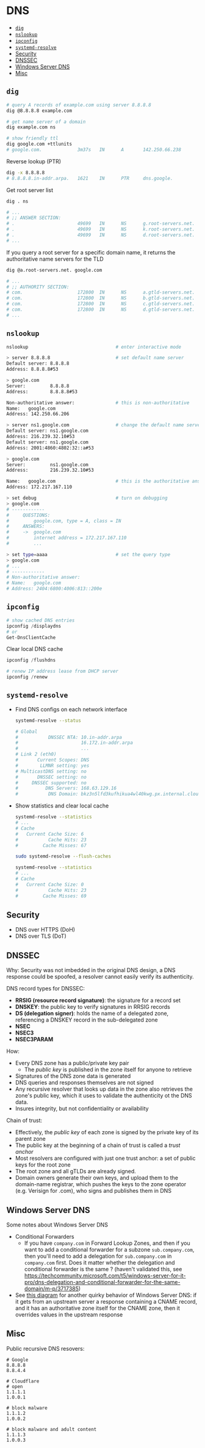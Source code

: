 # DNS

- [`dig`](#dig)
- [`nslookup`](#nslookup)
- [`ipconfig`](#ipconfig)
- [`systemd-resolve`](#systemd-resolve)
- [Security](#security)
- [DNSSEC](#dnssec)
- [Windows Server DNS](#windows-server-dns)
- [Misc](#misc)


## `dig`

```sh
# query A records of example.com using server 8.8.8.8
dig @8.8.8.8 example.com

# get name server of a domain
dig example.com ns

# show friendly ttl
dig google.com +ttlunits
# google.com.             3m37s   IN      A       142.250.66.238
```

Reverse lookup (PTR)

```sh
dig -x 8.8.8.8
# 8.8.8.8.in-addr.arpa.   1621    IN      PTR     dns.google.
```

Get root server list

```sh
dig . ns

# ...
# ;; ANSWER SECTION:
# .                       49699   IN      NS      g.root-servers.net.
# .                       49699   IN      NS      k.root-servers.net.
# .                       49699   IN      NS      d.root-servers.net.
# ...
```

If you query a root server for a specific domain name, it returns the authoritative name servers for the TLD

```sh
dig @a.root-servers.net. google.com

# ...
# ;; AUTHORITY SECTION:
# com.                    172800  IN      NS      a.gtld-servers.net.
# com.                    172800  IN      NS      b.gtld-servers.net.
# com.                    172800  IN      NS      c.gtld-servers.net.
# com.                    172800  IN      NS      d.gtld-servers.net.
# ...
```


## `nslookup`

```sh
nslookup                                # enter interactive mode

> server 8.8.8.8                        # set default name server
Default server: 8.8.8.8
Address: 8.8.8.8#53

> google.com
Server:         8.8.8.8
Address:        8.8.8.8#53

Non-authoritative answer:               # this is non-authoritative
Name:   google.com
Address: 142.250.66.206

> server ns1.google.com                 # change the default name server
Default server: ns1.google.com
Address: 216.239.32.10#53
Default server: ns1.google.com
Address: 2001:4860:4802:32::a#53

> google.com
Server:         ns1.google.com
Address:        216.239.32.10#53

Name:   google.com                      # this is the authoritative answer, because you are querying the domain's name server directly
Address: 172.217.167.110

> set debug                             # turn on debugging
> google.com
# ------------
#     QUESTIONS:
#         google.com, type = A, class = IN
#     ANSWERS:
#     ->  google.com
#         internet address = 172.217.167.110
#         ...

> set type=aaaa                         # set the query type
> google.com
# ...
# ------------
# Non-authoritative answer:
# Name:   google.com
# Address: 2404:6800:4006:813::200e
```


## `ipconfig`

```powershell
# show cached DNS entries
ipconfig /displaydns
# or
Get-DnsClientCache
```

Clear local DNS cache

```powershell
ipconfig /flushdns

# renew IP address lease from DHCP server
ipconfig /renew
```


## `systemd-resolve`

- Find DNS configs on each network interface

  ```sh
  systemd-resolve --status

  # Global
  #           DNSSEC NTA: 10.in-addr.arpa
  #                       16.172.in-addr.arpa
  #                       ...
  # Link 2 (eth0)
  #       Current Scopes: DNS
  #        LLMNR setting: yes
  # MulticastDNS setting: no
  #       DNSSEC setting: no
  #     DNSSEC supported: no
  #          DNS Servers: 168.63.129.16
  #           DNS Domain: bkz3n5lfd3kufhikua4wl40kwg.px.internal.cloudapp.net
  ```

- Show statistics and clear local cache

  ```sh
  systemd-resolve --statistics
  # ...
  # Cache
  #   Current Cache Size: 6
  #           Cache Hits: 23
  #         Cache Misses: 67

  sudo systemd-resolve --flush-caches

  systemd-resolve --statistics
  # ...
  # Cache
  #   Current Cache Size: 0
  #           Cache Hits: 23
  #         Cache Misses: 69
  ```


## Security

- DNS over HTTPS (DoH)
- DNS over TLS (DoT)

## DNSSEC

Why: Security was not imbedded in the original DNS design, a DNS response could be spoofed, a resolver cannot easily verify its authenticity.

DNS record types for DNSSEC:

- **RRSIG (resource record signature)**: the signature for a record set
- **DNSKEY**: the public key to verify signatures in RRSIG records
- **DS (delegation signer)**: holds the name of a delegated zone, referencing a DNSKEY record in the sub-delegated zone
- **NSEC**
- **NSEC3**
- **NSEC3PARAM**

How:

- Every DNS zone has a public/private key pair
  - The *public key* is published in the zone itself for anyone to retrieve
- Signatures of the DNS zone data is generated
- DNS queries and responses themselves are not signed
- Any recursive resolver that looks up data in the zone also retrieves the zone's public key, which it uses to validate the authenticity ot the DNS data.
- Insures integrity, but not confidentiality or availability

Chain of trust:

- Effectively, the *public key* of each zone is signed by the private key of its parent zone
- The public key at the beginning of a chain of trust is called a *trust anchor*
- Most resolvers are configured with just one trust anchor: a set of public keys for the root zone
- The root zone and all gTLDs are already signed.
- Domain owners generate their own keys, and upload them to the domain-name registrar, which pushes the keys to the zone operator (e.g. Verisign for .com), who signs and publishes them in DNS


## Windows Server DNS

Some notes about Windows Server DNS

- Conditional Forwarders
  - If you have `company.com` in Forward Lookup Zones, and then if you want to add a conditional forwarder for a subzone `sub.company.com`, then you'll need to add a delegation for `sub.company.com` in `company.com` first. Does it matter whether the delegation and conditional forwarder is the same ? (haven't validated this, see https://techcommunity.microsoft.com/t5/windows-server-for-it-pro/dns-delegation-and-conditional-forwarder-for-the-same-domain/m-p/3717385)
- See [this diagram](./images/azure_dns-resolution.drawio.svg) for another quirky behavior of Windows Server DNS: if it gets from an upstream server a response containing a CNAME record, and it has an authoritative zone itself for the CNAME zone, then it overrides values in the upstream response


## Misc

Public recursive DNS resovers:

```
# Google
8.8.8.8
8.8.4.4
```

```
# Cloudflare
# open
1.1.1.1
1.0.0.1

# block malware
1.1.1.2
1.0.0.2

# block malware and adult content
1.1.1.3
1.0.0.3
```
